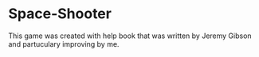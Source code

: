 # Space-Shooter
This game was created with help book that was written by Jeremy Gibson and partuculary improving by me.
